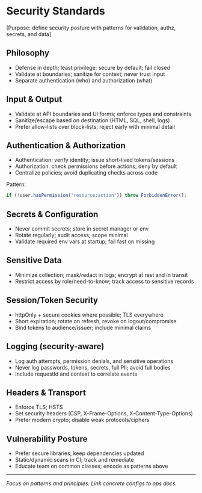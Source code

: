 # Security Standards

[Purpose: define security posture with patterns for validation, authz, secrets, and data]

## Philosophy

- Defense in depth; least privilege; secure by default; fail closed
- Validate at boundaries; sanitize for context; never trust input
- Separate authentication (who) and authorization (what)

## Input & Output

- Validate at API boundaries and UI forms; enforce types and constraints
- Sanitize/escape based on destination (HTML, SQL, shell, logs)
- Prefer allow-lists over block-lists; reject early with minimal detail

## Authentication & Authorization

- Authentication: verify identity; issue short-lived tokens/sessions
- Authorization: check permissions before actions; deny by default
- Centralize policies; avoid duplicating checks across code

Pattern:

```typescript
if (!user.hasPermission('resource:action')) throw ForbiddenError();
```

## Secrets & Configuration

- Never commit secrets; store in secret manager or env
- Rotate regularly; audit access; scope minimal
- Validate required env vars at startup; fail fast on missing

## Sensitive Data

- Minimize collection; mask/redact in logs; encrypt at rest and in transit
- Restrict access by role/need-to-know; track access to sensitive records

## Session/Token Security

- httpOnly + secure cookies where possible; TLS everywhere
- Short expiration; rotate on refresh; revoke on logout/compromise
- Bind tokens to audience/issuer; include minimal claims

## Logging (security-aware)

- Log auth attempts, permission denials, and sensitive operations
- Never log passwords, tokens, secrets, full PII; avoid full bodies
- Include requestId and context to correlate events

## Headers & Transport

- Enforce TLS; HSTS
- Set security headers (CSP, X-Frame-Options, X-Content-Type-Options)
- Prefer modern crypto; disable weak protocols/ciphers

## Vulnerability Posture

- Prefer secure libraries; keep dependencies updated
- Static/dynamic scans in CI; track and remediate
- Educate team on common classes; encode as patterns above

---

_Focus on patterns and principles. Link concrete configs to ops docs._

